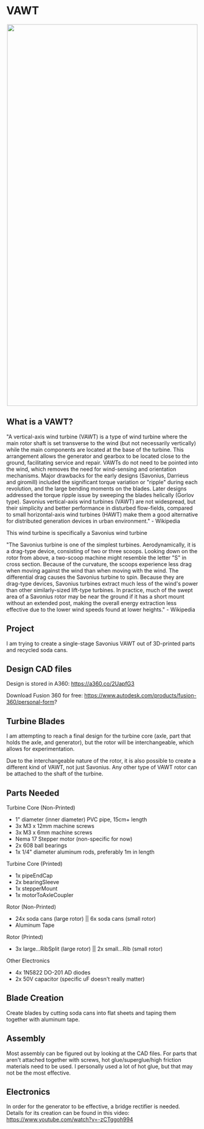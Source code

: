 # VAWT #

<p align="center">
  <img width="500" height="1000" src="https://user-images.githubusercontent.com/75654428/132063026-0ff7e066-e732-4965-addc-4b3541979ebd.png" width="500" height="900">
</p>

## What is a VAWT? ##

"A vertical-axis wind turbine (VAWT) is a type of wind turbine where the main rotor shaft is set transverse to the wind (but not necessarily vertically) while the main components 
are located at the base of the turbine. This arrangement allows the generator and gearbox to be located close to the ground, facilitating service and repair. VAWTs do not need to 
be pointed into the wind, which removes the need for wind-sensing and orientation mechanisms. Major drawbacks for the early designs (Savonius, Darrieus and giromill) 
included the significant torque variation or "ripple" during each revolution, and the large bending moments on the blades. Later designs addressed the torque ripple issue by
sweeping the blades helically (Gorlov type). Savonius vertical-axis wind turbines (VAWT) are not widespread, but their simplicity and better performance in disturbed 
flow-fields, compared to small horizontal-axis wind turbines (HAWT) make them a good alternative for distributed generation devices in urban environment." - Wikipedia


This wind turbine is specifically a Savonius wind turbine

"The Savonius turbine is one of the simplest turbines. Aerodynamically, it is a drag-type device, consisting of two or three scoops. Looking down on the rotor from above, a two-scoop machine might resemble the letter "S" in cross section. Because of the curvature, the scoops experience less drag when moving against the wind than when moving with the wind. The differential drag causes the Savonius turbine to spin. Because they are drag-type devices, Savonius turbines extract much less of the wind's power than other similarly-sized lift-type turbines. In practice, much of the swept area of a Savonius rotor may be near the ground if it has a short mount without an extended post, making the overall energy extraction less effective due to the lower wind speeds found at lower heights." - Wikipedia

## Project ##

I am trying to create a single-stage Savonius VAWT out of 3D-printed parts and recycled soda cans. 

## Design CAD files ##

Design is stored in A360: https://a360.co/2UapfG3

Download Fusion 360 for free: https://www.autodesk.com/products/fusion-360/personal-form?

## Turbine Blades ##

I am attempting to reach a final design for the turbine core (axle, part that holds the axle, and generator), but the rotor will be interchangeable, which allows for experimentation.

Due to the interchangeable nature of the rotor, it is also possible to create a different kind of VAWT, not just Savonius. Any other type of VAWT rotor can be attached to the shaft of the turbine.

## Parts Needed ##

Turbine Core (Non-Printed)

- 1" diameter (inner diameter) PVC pipe, 15cm+ length
- 3x M3 x 12mm machine screws
- 3x M3 x 6mm machine screws
- Nema 17 Stepper motor (non-specific for now)
- 2x 608 ball bearings
- 1x 1/4" diameter aluminum rods, preferably 1m in length

Turbine Core (Printed)

- 1x pipeEndCap
- 2x bearingSleeve
- 1x stepperMount
- 1x motorToAxleCoupler

Rotor (Non-Printed)

- 24x soda cans (large rotor) || 6x soda cans (small rotor)
- Aluminum Tape

Rotor (Printed)

- 3x large...RibSplit (large rotor) || 2x small...Rib (small rotor)

Other Electronics
  
- 4x 1N5822 DO-201 AD diodes
- 2x 50V capacitor (specific uF doesn't really matter)

## Blade Creation ##

Create blades by cutting soda cans into flat sheets and taping them together with aluminum tape. 

## Assembly ##

Most assembly can be figured out by looking at the CAD files. For parts that aren't attached together with screws, hot glue/superglue/high friction materials need to be used. I personally used a lot of hot glue, but that may not be the most effective.

## Electronics ##

In order for the generator to be effective, a bridge rectifier is needed. 
Details for its creation can be found in this video: https://www.youtube.com/watch?v=-zCTggoh994
